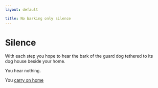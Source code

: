 ```yaml
---
layout: default

title: No barking only silence
---
```


# Silence

With each step you hope to hear the bark of the guard dog tethered to its dog house beside your home.

You hear nothing.

You [carry on home](/home/yard)